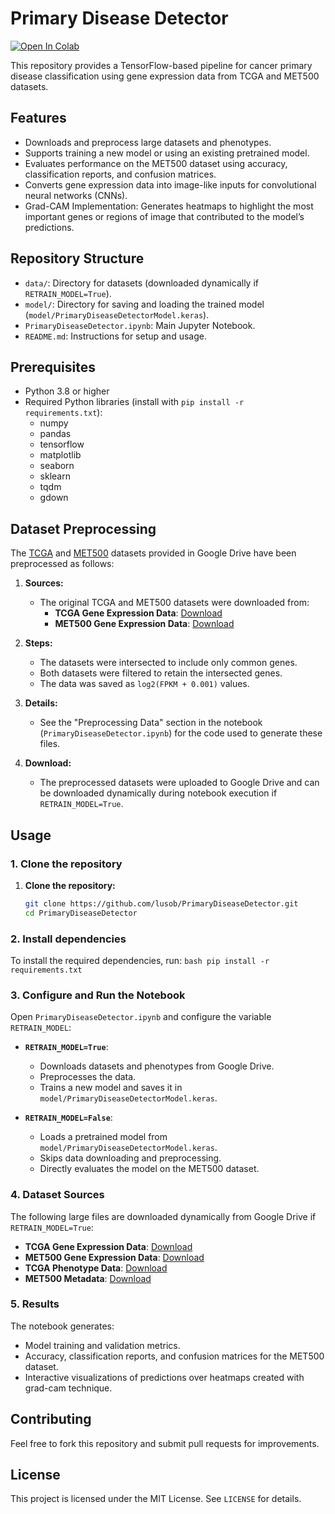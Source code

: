 # Primary Disease Detector

[![Open In Colab](https://colab.research.google.com/assets/colab-badge.svg)](https://colab.research.google.com/github/lusob/PrimaryDiseaseDetector/blob/main/PrimaryDiseaseDetector.ipynb)

This repository provides a TensorFlow-based pipeline for cancer primary disease classification using gene expression data from TCGA and MET500 datasets.

## Features

- Downloads and preprocess large datasets and phenotypes.
- Supports training a new model or using an existing pretrained model.
- Evaluates performance on the MET500 dataset using accuracy, classification reports, and confusion matrices.
- Converts gene expression data into image-like inputs for convolutional neural networks (CNNs).
- Grad-CAM Implementation: Generates heatmaps to highlight the most important genes or regions of image that contributed to the model’s predictions.

## Repository Structure

- `data/`: Directory for datasets (downloaded dynamically if `RETRAIN_MODEL=True`).
- `model/`: Directory for saving and loading the trained model (`model/PrimaryDiseaseDetectorModel.keras`).
- `PrimaryDiseaseDetector.ipynb`: Main Jupyter Notebook.
- `README.md`: Instructions for setup and usage.

## Prerequisites

- Python 3.8 or higher
- Required Python libraries (install with `pip install -r requirements.txt`):
  - numpy
  - pandas
  - tensorflow
  - matplotlib
  - seaborn
  - sklearn
  - tqdm
  - gdown

## Dataset Preprocessing

The [TCGA](https://drive.google.com/file/d/1-6OA1Q0TqFeooVHmURcZ_F9YjRh9D2cK/view?usp=drive_link) and [MET500](https://drive.google.com/file/d/1nBzGFuq-ExWw0KC0dtagJqAOFjji8bQc/view?usp=drive_link) datasets provided in Google Drive have been preprocessed as follows:

1. **Sources:**
   - The original TCGA and MET500 datasets were downloaded from:
     - **TCGA Gene Expression Data**: [Download](https://toil-xena-hub.s3.us-east-1.amazonaws.com/download/tcga_RSEM_gene_fpkm.gz)
     - **MET500 Gene Expression Data**: [Download](https://ucsc-public-main-xena-hub.s3.us-east-1.amazonaws.com/download/MET500%2FgeneExpression%2FM.mx.log2.txt.gz)

2. **Steps:**
   - The datasets were intersected to include only common genes.
   - Both datasets were filtered to retain the intersected genes.
   - The data was saved as `log2(FPKM + 0.001)` values.

3. **Details:**
   - See the "Preprocessing Data" section in the notebook (`PrimaryDiseaseDetector.ipynb`) for the code used to generate these files.

4. **Download:**
   - The preprocessed datasets were uploaded to Google Drive and can be downloaded dynamically during notebook execution if `RETRAIN_MODEL=True`.

## Usage

### 1. Clone the repository

1. **Clone the repository:**
    ```bash
    git clone https://github.com/lusob/PrimaryDiseaseDetector.git
    cd PrimaryDiseaseDetector
    ```

### 2. Install dependencies

To install the required dependencies, run:
    ```bash
    pip install -r requirements.txt
    ```

### 3. Configure and Run the Notebook

Open `PrimaryDiseaseDetector.ipynb` and configure the variable `RETRAIN_MODEL`:

- **`RETRAIN_MODEL=True`**:
  - Downloads datasets and phenotypes from Google Drive.
  - Preprocesses the data.
  - Trains a new model and saves it in `model/PrimaryDiseaseDetectorModel.keras`.

- **`RETRAIN_MODEL=False`**:
  - Loads a pretrained model from `model/PrimaryDiseaseDetectorModel.keras`.
  - Skips data downloading and preprocessing.
  - Directly evaluates the model on the MET500 dataset.

### 4. Dataset Sources

The following large files are downloaded dynamically from Google Drive if `RETRAIN_MODEL=True`:

- **TCGA Gene Expression Data**: [Download](https://drive.google.com/file/d/1-6OA1Q0TqFeooVHmURcZ_F9YjRh9D2cK/view?usp=drive_link)
- **MET500 Gene Expression Data**: [Download](https://drive.google.com/file/d/1nBzGFuq-ExWw0KC0dtagJqAOFjji8bQc/view?usp=drive_link)
- **TCGA Phenotype Data**: [Download](https://drive.google.com/file/d/1wNXgjZMQUDqNosG_q8qZNIIq0za-ghF0/view?usp=drive_link)
- **MET500 Metadata**: [Download](https://drive.google.com/file/d/1-7yVlLwIo2aD_eojIysUllnRXb3j-b7e/view?usp=drive_link)

### 5. Results

The notebook generates:

- Model training and validation metrics.
- Accuracy, classification reports, and confusion matrices for the MET500 dataset.
- Interactive visualizations of predictions over heatmaps created with grad-cam technique.

## Contributing

Feel free to fork this repository and submit pull requests for improvements.

## License

This project is licensed under the MIT License. See `LICENSE` for details.